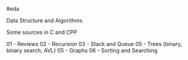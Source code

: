 #eda

Data Structure and Algorithms

Some sources in C and CPP

01 - Reviews
02 - Recursion
03 - Stack and Queue
05 - Trees (binary, binary search, AVL)
05 - Graphs
06 - Sorting and Searching
